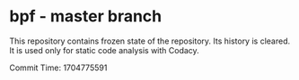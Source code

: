 # bpf - master branch

This repository contains frozen state of the repository.
Its history is cleared. It is used only for static code
analysis with Codacy.

Commit Time: 1704775591